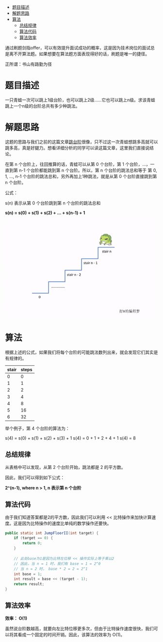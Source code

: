 - [题目描述](#题目描述)
- [解题思路](#解题思路)
- [算法](#算法)
  * [总结规律](#总结规律)
  * [算法代码](#算法代码)
  * [算法效率](#算法效率)

通过刷题剑指offer，可以有效提升面试成功的概率，这是因为技术岗位的面试总是离不开算法题。如果想要在算法题方面表现得好的话，刷题是唯一的捷径。

正所谓：书山有路勤为径

# 题目描述

一只青蛙一次可以跳上1级台阶，也可以跳上2级……它也可以跳上n级。求该青蛙跳上一个n级的台阶总共有多少种跳法。

# 解题思路

这题的思路与我们之前的这篇文章[跳台阶](../05.跳台阶/跳台阶.md)很像，只不过这一次青蛙想跳多高就可以跳多高，真是好腿力。想看详细分析的同学可以读这篇文章，这里我们直接说结论。

在第 n 个台阶上，往回推算的话，青蛙可以从第 0 个台阶，第 1 个台阶，...，一直到第 n-1 个台阶都能跳到第 n 个台阶。所以，第 n 个台阶的跳法总和等于 第 0, 1, ..., n-1 个台阶的跳法总和，另外再加上1种跳法，就是从第 0 个台阶直接跳到第 n 个台阶。

公式：

s(n) 表示从第 0 个台阶跳到第 n 个台阶的跳法总和

**s(n) = s(0) + s(1) + s(2) + ... + s(n-1) + 1**

![crazyJumpSteps](img/crazyJumpSteps.gif)


# 算法

根据上述的公式，如果我们将每个台阶的可能跳法数列出来，就会发现它们其实是有规律的。

| stair | steps | 
|---|---|
| 0  | 0  |
| 1  | 1  |
| 2  | 2  |
| 3  | 4  |
| 4  | 8  |
| 5  | 16  |
| 6  | 32  |
 
举个例子，第 4 个台阶的算法为：

s(4) = s(0) + s(1) + s(2) + s(3) + 1
s(4) = 0 + 1 + 2 + 4 + 1
s(4) = 8

## 总结规律

从表格中可以发现，从第 2 个台阶开始，跳法都是 2 的平方数。

因此，我们可以得到如下公式：

**2^(n-1), where n > 1, n 表示第 n 个台阶**

## 算法代码

由于我们知道答案都是2的平方数，因此我们可以利用 << 比特操作来加快计算速度。这是因为比特操作的速度比单纯的数学操作还要快。

```java
public static int JumpFloorII(int target) {
    if (target == 0) {
        return 0;
    }

    // 此处base为1是因为比特左位移 << 操作实际上等于乘以2
    // 因此，当 n = 1 时，我们有 base = 1 = 2^0
    // 当 n = 2 时， base * 2 = 2 = 2^1
    int base = 1;
    int result = base << (target - 1);
    return result;
}
```

## 算法效率

**效率： O(1)**

虽然说台阶数越高，就要向左比特位移更多次，但由于比特操作速度很快，我们可以将其看成一个固定的时间开销。因此，该算法的效率为 O(1)。
